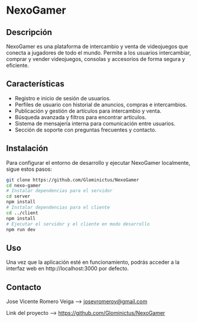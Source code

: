 # NexoGamer

## Descripción

NexoGamer es una plataforma de intercambio y venta de videojuegos que conecta a jugadores de todo el mundo. Permite a los usuarios intercambiar, comprar y vender videojuegos, consolas y accesorios de forma segura y eficiente.

## Características

- Registro e inicio de sesión de usuarios.
- Perfiles de usuario con historial de anuncios, compras e intercambios.
- Publicación y gestión de artículos para intercambio y venta.
- Búsqueda avanzada y filtros para encontrar artículos.
- Sistema de mensajería interna para comunicación entre usuarios.
- Sección de soporte con preguntas frecuentes y contacto.

## Instalación

Para configurar el entorno de desarrollo y ejecutar NexoGamer localmente, sigue estos pasos:

```bash
git clone https://github.com/Glominictus/NexoGamer
cd nexo-gamer
# Instalar dependencias para el servidor
cd server
npm install
# Instalar dependencias para el cliente
cd ../client
npm install
# Ejecutar el servidor y el cliente en modo desarrollo
npm run dev
```
## Uso
Una vez que la aplicación esté en funcionamiento, podrás acceder a la interfaz web en http://localhost:3000 por defecto.

## Contacto

Jose Vicente Romero Veiga --> josevromerov@gmail.com

Link del proyecto --> https://github.com/Glominictus/NexoGamer
